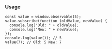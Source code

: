 ### Usage

    const value = window.observable(5);
    value.subscribe(function (oldValue, newValue) {
      console.log("Old: " + oldValue);
      console.log("New: " + newValue);
    });
    console.log(value()); // 5
    value(7); // Old: 5 New: 7
